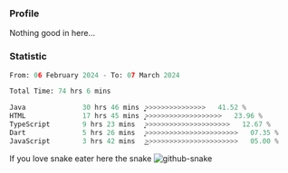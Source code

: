 ### Profile 

Nothing good in here...

### Statistic
<!--START_SECTION:waka-->

```python
From: 06 February 2024 - To: 07 March 2024

Total Time: 74 hrs 6 mins

Java              30 hrs 46 mins  ͎͎͎͎͎͎͎͎͎͎>>>>>>>>>>>>>>>   41.52 %
HTML              17 hrs 45 mins  ͎͎͎͎͎͎>>>>>>>>>>>>>>>>>>>   23.96 %
TypeScript        9 hrs 23 mins   ͎͎͎͕>>>>>>>>>>>>>>>>>>>>>   12.67 %
Dart              5 hrs 26 mins   ͎̞>>>>>>>>>>>>>>>>>>>>>>>   07.35 %
JavaScript        3 hrs 42 mins   ͎͜>>>>>>>>>>>>>>>>>>>>>>>   05.00 %
```

<!--END_SECTION:waka-->

If you love snake eater here the snake 
<picture>
  <source media="(prefers-color-scheme: dark)" srcset="https://github.com/pradana4648/pradana4648/blob/c0566a83ca6ea5f2e46bab00e717c4c82b4b5c4c/github-contribution-grid-snake-dark.svg" />
  <source media="(prefers-color-scheme: light)" srcset="https://github.com/pradana4648/pradana4648/blob/c0566a83ca6ea5f2e46bab00e717c4c82b4b5c4c/github-contribution-grid-snake.svg" />
  <img alt="github-snake" src="https://github.com/pradana4648/pradana4648/blob/c0566a83ca6ea5f2e46bab00e717c4c82b4b5c4c/github-contribution-grid-snake.svg" />
</picture>
